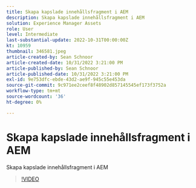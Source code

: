 ```yaml
---
title: Skapa kapslade innehållsfragment i AEM
description: Skapa kapslade innehållsfragment i AEM
solution: Experience Manager Assets
role: User
level: Intermediate
last-substantial-update: 2022-10-31T00:00:00Z
kt: 10959
thumbnail: 346581.jpeg
article-created-by: Sean Schnoor
article-created-date: 10/31/2022 3:21:00 PM
article-published-by: Sean Schnoor
article-published-date: 10/31/2022 3:21:00 PM
exl-id: 9e753dfc-ebde-43d2-ae9f-945c55e453da
source-git-commit: 9c971ee2ceef8f48902d857145545ef173f3752a
workflow-type: tm+mt
source-wordcount: '36'
ht-degree: 0%

---
```


# Skapa kapslade innehållsfragment i AEM

Skapa kapslade innehållsfragment i AEM

>[!VIDEO](https://video.tv.adobe.com/v/346581/?quality=12&learn=on)
